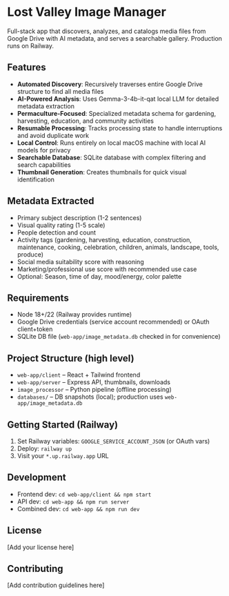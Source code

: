 # Lost Valley Image Manager

Full-stack app that discovers, analyzes, and catalogs media files from Google Drive with AI metadata, and serves a searchable gallery. Production runs on Railway.

## Features

- **Automated Discovery**: Recursively traverses entire Google Drive structure to find all media files
- **AI-Powered Analysis**: Uses Gemma-3-4b-it-qat local LLM for detailed metadata extraction
- **Permaculture-Focused**: Specialized metadata schema for gardening, harvesting, education, and community activities
- **Resumable Processing**: Tracks processing state to handle interruptions and avoid duplicate work
- **Local Control**: Runs entirely on local macOS machine with local AI models for privacy
- **Searchable Database**: SQLite database with complex filtering and search capabilities
- **Thumbnail Generation**: Creates thumbnails for quick visual identification

## Metadata Extracted

- Primary subject description (1-2 sentences)
- Visual quality rating (1-5 scale)
- People detection and count
- Activity tags (gardening, harvesting, education, construction, maintenance, cooking, celebration, children, animals, landscape, tools, produce)
- Social media suitability score with reasoning
- Marketing/professional use score with recommended use case
- Optional: Season, time of day, mood/energy, color palette

## Requirements

- Node 18+/22 (Railway provides runtime)
- Google Drive credentials (service account recommended) or OAuth client+token
- SQLite DB file (`web-app/image_metadata.db` checked in for convenience)

## Project Structure (high level)

- `web-app/client` – React + Tailwind frontend
- `web-app/server` – Express API, thumbnails, downloads
- `image_processor` – Python pipeline (offline processing)
- `databases/` – DB snapshots (local); production uses `web-app/image_metadata.db`

## Getting Started (Railway)

1. Set Railway variables: `GOOGLE_SERVICE_ACCOUNT_JSON` (or OAuth vars)
2. Deploy: `railway up`
3. Visit your `*.up.railway.app` URL

## Development

- Frontend dev: `cd web-app/client && npm start`
- API dev: `cd web-app && npm run server`
- Combined dev: `cd web-app && npm run dev`

## License

[Add your license here]

## Contributing

[Add contribution guidelines here]